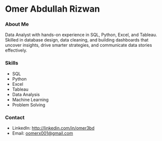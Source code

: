 # Omer Abdullah Rizwan

### About Me
Data Analyst with hands-on experience in SQL, Python, Excel, and Tableau.
Skilled in database design, data cleaning, and building dashboards
that uncover insights, drive smarter strategies, and communicate data stories effectively.

### Skills
- SQL
- Python
- Excel
- Tableau
- Data Analysis
- Machine Learning
- Problem Solving

### Contact
- LinkedIn: http://linkedin.com/in/omer3bd
- Email: oomerx001@gmail.com



<!--
**omer3bd/omer3bd** is a ✨ _special_ ✨ repository because its `README.md` (this file) appears on your GitHub profile.

Here are some ideas to get you started:

- 🔭 I’m currently working on ...
- 🌱 I’m currently learning ...
- 👯 I’m looking to collaborate on ...
- 🤔 I’m looking for help with ...
- 💬 Ask me about ...
- 📫 How to reach me: ...
- 😄 Pronouns: ...
- ⚡ Fun fact: ...
-->
